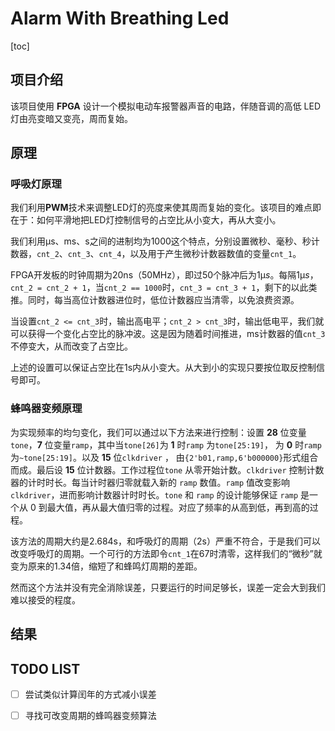 # Alarm With Breathing Led

[toc]

## 项目介绍

该项目使用 **FPGA** 设计一个模拟电动车报警器声音的电路，伴随音调的高低 LED 灯由亮变暗又变亮，周而复始。

## 原理

### 呼吸灯原理

我们利用**PWM**技术来调整LED灯的亮度来使其周而复始的变化。该项目的难点即在于：如何平滑地把LED灯控制信号的占空比从小变大，再从大变小。

我们利用$\mathrm{\mu s}$、$\mathrm{m s}$、$\mathrm{s}$之间的进制均为1000这个特点，分别设置微秒、毫秒、秒计数器，``cnt_2``、``cnt_3``、``cnt_4``，以及用于产生微秒计数器数值的变量``cnt_1``。

FPGA开发板的时钟周期为20ns（50MHz），即过50个脉冲后为1$\mathrm{\mu} s$。每隔1$\mathrm{\mu}s$，``cnt_2 = cnt_2 + 1``，当``cnt_2 == 1000``时，``cnt_3 = cnt_3 + 1``，剩下的以此类推。同时，每当高位计数器进位时，低位计数器应当清零，以免浪费资源。

当设置``cnt_2 <= cnt_3``时，输出高电平；``cnt_2 > cnt_3``时，输出低电平，我们就可以获得一个变化占空比的脉冲波。这是因为随着时间推进，ms计数器的值``cnt_3``不停变大，从而改变了占空比。

上述的设置可以保证占空比在1s内从小变大。从大到小的实现只要按位取反控制信号即可。

### 蜂鸣器变频原理

为实现频率的均匀变化，我们可以通过以下方法来进行控制：设置 **28** 位变量``tone``，**7** 位变量``ramp``，其中当``tone[26]``为 **1** 时``ramp`` 为``tone[25:19]``， 为 **0** 时``ramp`` 为``~tone[25:19]``。以及 **15** 位``clkdriver`` ， 由``{2'b01,ramp,6'b000000}``形式组合而成。最后设 **15** 位计数器。工作过程位``tone`` 从零开始计数。``clkdriver`` 控制计数器的计时时长。每当计时器归零就载入新的 ``ramp`` 数值。``ramp`` 值改变影响 ``clkdriver``，进而影响计数器计时时长。``tone`` 和 ``ramp`` 的设计能够保证 ``ramp`` 是一个从 0 到最大值，再从最大值归零的过程。对应了频率的从高到低，再到高的过程。

该方法的周期大约是2.684s，和呼吸灯的周期（2s）严重不符合，于是我们可以改变呼吸灯的周期。一个可行的方法即令``cnt_1``在67时清零，这样我们的“微秒”就变为原来的1.34倍，缩短了和蜂鸣灯周期的差距。

然而这个方法并没有完全消除误差，只要运行的时间足够长，误差一定会大到我们难以接受的程度。



## 结果


## TODO LIST

- [ ] 尝试类似计算闰年的方式减小误差
- [ ] 寻找可改变周期的蜂鸣器变频算法

